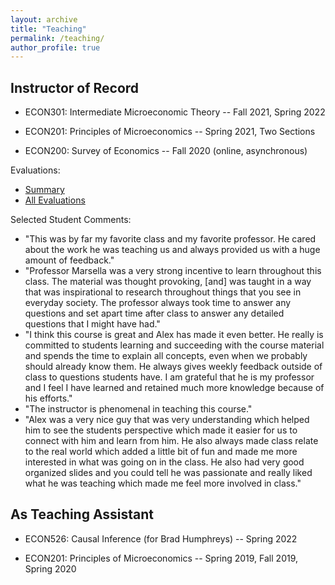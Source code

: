 ```yaml
---
layout: archive
title: "Teaching"
permalink: /teaching/
author_profile: true
---
```


## Instructor of Record

- ECON301: Intermediate Microeconomic Theory -- Fall 2021, Spring 2022

- ECON201: Principles of Microeconomics -- Spring 2021, Two Sections

- ECON200: Survey of Economics -- Fall 2020 (online, asynchronous)

Evaluations:
- [Summary](/files/Teaching_Effectiveness.pdf)
- [All Evaluations](/files/Evals.pdf)
             
Selected Student Comments:
- "This was by far my favorite class and my favorite professor. He cared about the work he was teaching us and always
provided us with a huge amount of feedback."
- "Professor Marsella was a very strong incentive to learn throughout this class. The material was thought provoking, \[and] was taught in a way that was inspirational to research throughout things that you see in everyday society. The professor always took time to answer any questions and set apart time after class to answer any detailed questions that I might have had."
- "I think this course is great and Alex has made it even better. He really is committed to students learning and succeeding with the course material and spends the time to explain all concepts, even when we probably should already know them. He always gives weekly feedback outside of class to questions students have. I am grateful that he is my professor and I feel I have learned and retained much more knowledge because of his efforts."
- "The instructor is phenomenal in teaching this course."
- "Alex was a very nice guy that was very understanding which helped him to see the students perspective which made it easier for us to connect with him and learn from him. He also always made class relate to the real world which added a little bit of fun and made me more interested in what was going on in the class. He also had very good organized slides and you could tell he was passionate and really liked what he was teaching which made me feel more involved in class."



## As Teaching Assistant

- ECON526: Causal Inference (for Brad Humphreys) -- Spring 2022

- ECON201: Principles of Microeconomics -- Spring 2019, Fall 2019, Spring 2020 


